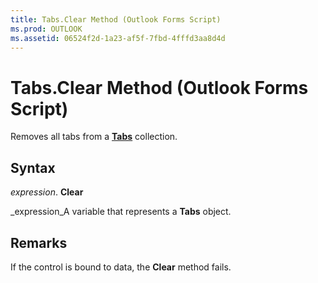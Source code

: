 ```yaml
---
title: Tabs.Clear Method (Outlook Forms Script)
ms.prod: OUTLOOK
ms.assetid: 06524f2d-1a23-af5f-7fbd-4fffd3aa8d4d
---
```



# Tabs.Clear Method (Outlook Forms Script)

Removes all tabs from a  **[Tabs](tabs-object-outlook-forms-script.md)** collection.


## Syntax

 _expression_. **Clear**

 _expression_A variable that represents a  **Tabs** object.


## Remarks

If the control is bound to data, the  **Clear** method fails.


